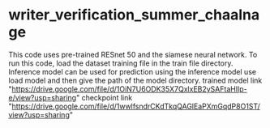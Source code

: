 # writer_verification_summer_chaalnage
This code uses pre-trained RESnet 50 and the siamese neural network.
To run this code, load the dataset training file in the train file directory.
Inference model can be used for prediction
using the inference model use load model and then give the path of the model directory.
trained model link "https://drive.google.com/file/d/1OiN7U6ODK35X7QxlxEB2ySAFtaHlIp-e/view?usp=sharing"
checkpoint link "https://drive.google.com/file/d/1wwlfsndrCKdTkqQAGlEaPXmGqdP8O1ST/view?usp=sharing"
